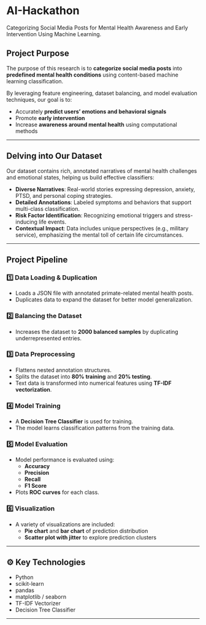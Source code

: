 # AI-Hackathon
Categorizing Social Media Posts for Mental Health Awareness and Early Intervention Using Machine Learning.

## Project Purpose

The purpose of this research is to **categorize social media posts** into **predefined mental health conditions** using content-based machine learning classification.

By leveraging feature engineering, dataset balancing, and model evaluation techniques, our goal is to:
- Accurately **predict users’ emotions and behavioral signals**
- Promote **early intervention**
- Increase **awareness around mental health** using computational methods

---

##  Delving into Our Dataset

Our dataset contains rich, annotated narratives of mental health challenges and emotional states, helping us build effective classifiers:

- **Diverse Narratives**: Real-world stories expressing depression, anxiety, PTSD, and personal coping strategies.
- **Detailed Annotations**: Labeled symptoms and behaviors that support multi-class classification.
- **Risk Factor Identification**: Recognizing emotional triggers and stress-inducing life events.
- **Contextual Impact**: Data includes unique perspectives (e.g., military service), emphasizing the mental toll of certain life circumstances.

---

## Project Pipeline

### 1️⃣ Data Loading & Duplication
- Loads a JSON file with annotated primate-related mental health posts.
- Duplicates data to expand the dataset for better model generalization.

### 2️⃣ Balancing the Dataset
- Increases the dataset to **2000 balanced samples** by duplicating underrepresented entries.

### 3️⃣ Data Preprocessing
- Flattens nested annotation structures.
- Splits the dataset into **80% training** and **20% testing**.
- Text data is transformed into numerical features using **TF-IDF vectorization**.

### 4️⃣ Model Training
- A **Decision Tree Classifier** is used for training.
- The model learns classification patterns from the training data.

### 5️⃣ Model Evaluation
- Model performance is evaluated using:
  - **Accuracy**
  - **Precision**
  - **Recall**
  - **F1 Score**
- Plots **ROC curves** for each class.

### 6️⃣ Visualization
- A variety of visualizations are included:
  - **Pie chart** and **bar chart** of prediction distribution
  - **Scatter plot with jitter** to explore prediction clusters

---

## ⚙ Key Technologies

- Python
- scikit-learn
- pandas
- matplotlib / seaborn
- TF-IDF Vectorizer
- Decision Tree Classifier

---
